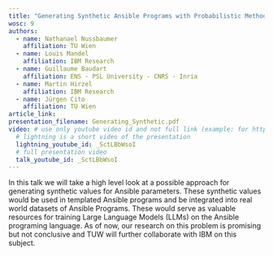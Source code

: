 ```yaml
---
title: "Generating Synthetic Ansible Programs with Probabilistic Methods"
wosc: 9
authors:
  - name: Nathanael Nussbaumer
    affiliation: TU Wien
  - name: Louis Mandel 
    affiliation: IBM Research
  - name: Guillaume Baudart
    affiliation: ENS - PSL University - CNRS - Inria
  - name: Martin Hirzel
    affiliation: IBM Research
  - name: Jürgen Cito
    affiliation: TU Wien
article_link: 
presentation_filename: Generating_Synthetic.pdf
video: # use only youtube video id and not full link (example: for https://www.youtube.com/watch?v=xcJtL7QggTI, id is xcJtL7QggTI)
  # lightning is a short video of the presentation
  lightning_youtube_id: _SctLBbWsoI
  # full presentation video
  talk_youtube_id: _SctLBbWsoI
---
```


In this talk we will take a high level look at a possible approach for generating synthetic values for Ansible parameters. These synthetic values would be used in templated Ansible programs and be integrated into real world datasets of Ansible Programs. These would serve as valuable resources for training Large Language Models (LLMs) on the Ansible programing language. As of now, our research on this problem is promising but not conclusive and TUW will further collaborate with IBM on this subject.	